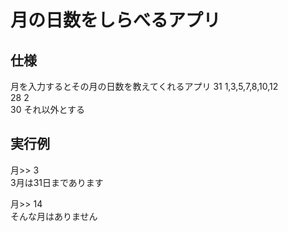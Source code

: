 # 月の日数をしらべるアプリ

## 仕様
月を入力するとその月の日数を教えてくれるアプリ
31 1,3,5,7,8,10,12  
28 2  
30 それ以外とする  

## 実行例
月>> 3  
3月は31日まであります

月>> 14  
そんな月はありません
